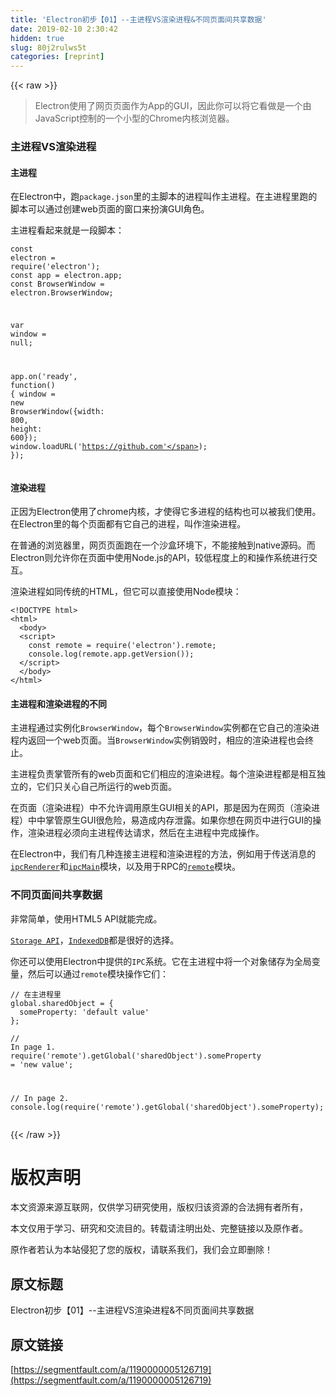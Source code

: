 ```yaml
---
title: 'Electron初步【01】--主进程VS渲染进程&不同页面间共享数据' 
date: 2019-02-10 2:30:42
hidden: true
slug: 80j2rulws5t
categories: [reprint]
---
```


{{< raw >}}

                    
<blockquote><p>Electron使用了网页页面作为App的GUI，因此你可以将它看做是一个由JavaScript控制的一个小型的Chrome内核浏览器。</p></blockquote>
<h3 id="articleHeader0">主进程VS渲染进程</h3>
<h4>主进程</h4>
<p>在Electron中，跑<code>package.json</code>里的主脚本的进程叫作主进程。在主进程里跑的脚本可以通过创建web页面的窗口来扮演GUI角色。</p>
<p>主进程看起来就是一段脚本：</p>
<div class="widget-codetool" style="display:none;">
      <div class="widget-codetool--inner">
      <span class="selectCode code-tool" data-toggle="tooltip" data-placement="top" title="" data-original-title="全选"></span>
      <span type="button" class="copyCode code-tool" data-toggle="tooltip" data-placement="top" data-clipboard-text="const electron = require('electron');
const app = electron.app;
const BrowserWindow = electron.BrowserWindow;

var window = null;

app.on('ready', function() {
  window = new BrowserWindow({width: 800, height: 600});
  window.loadURL('https://github.com');
});" title="" data-original-title="复制"></span>
      <span type="button" class="saveToNote code-tool" data-toggle="tooltip" data-placement="top" title="" data-original-title="放进笔记"></span>
      </div>
      </div><pre class="javascript hljs"><code class="js"><span class="hljs-keyword">const</span> electron = <span class="hljs-built_in">require</span>(<span class="hljs-string">'electron'</span>);
<span class="hljs-keyword">const</span> app = electron.app;
<span class="hljs-keyword">const</span> BrowserWindow = electron.BrowserWindow;

<span class="hljs-keyword">var</span> <span class="hljs-built_in">window</span> = <span class="hljs-literal">null</span>;

app.on(<span class="hljs-string">'ready'</span>, <span class="hljs-function"><span class="hljs-keyword">function</span>(<span class="hljs-params"></span>) </span>{
  <span class="hljs-built_in">window</span> = <span class="hljs-keyword">new</span> BrowserWindow({<span class="hljs-attr">width</span>: <span class="hljs-number">800</span>, <span class="hljs-attr">height</span>: <span class="hljs-number">600</span>});
  <span class="hljs-built_in">window</span>.loadURL(<span class="hljs-string">'https://github.com'</span>);
});</code></pre>
<h4>渲染进程</h4>
<p>正因为Electron使用了chrome内核，才使得它多进程的结构也可以被我们使用。在Electron里的每个页面都有它自己的进程，叫作渲染进程。</p>
<p>在普通的浏览器里，网页页面跑在一个沙盒环境下，不能接触到native源码。而Electron则允许你在页面中使用Node.js的API，较低程度上的和操作系统进行交互。</p>
<p>渲染进程如同传统的HTML，但它可以直接使用Node模块：</p>
<div class="widget-codetool" style="display:none;">
      <div class="widget-codetool--inner">
      <span class="selectCode code-tool" data-toggle="tooltip" data-placement="top" title="" data-original-title="全选"></span>
      <span type="button" class="copyCode code-tool" data-toggle="tooltip" data-placement="top" data-clipboard-text="<!DOCTYPE html>
<html>
  <body>
  <script>
    const remote = require('electron').remote;
    console.log(remote.app.getVersion());
  </script>
  </body>
</html>" title="" data-original-title="复制"></span>
      <span type="button" class="saveToNote code-tool" data-toggle="tooltip" data-placement="top" title="" data-original-title="放进笔记"></span>
      </div>
      </div><pre class="javascript hljs"><code class="js">&lt;!DOCTYPE html&gt;
<span class="xml"><span class="hljs-tag">&lt;<span class="hljs-name">html</span>&gt;</span>
  <span class="hljs-tag">&lt;<span class="hljs-name">body</span>&gt;</span>
  <span class="hljs-tag">&lt;<span class="hljs-name">script</span>&gt;</span><span class="javascript">
    <span class="hljs-keyword">const</span> remote = <span class="hljs-built_in">require</span>(<span class="hljs-string">'electron'</span>).remote;
    <span class="hljs-built_in">console</span>.log(remote.app.getVersion());
  </span><span class="hljs-tag">&lt;/<span class="hljs-name">script</span>&gt;</span>
  <span class="hljs-tag">&lt;/<span class="hljs-name">body</span>&gt;</span>
<span class="hljs-tag">&lt;/<span class="hljs-name">html</span>&gt;</span></span></code></pre>
<h4>主进程和渲染进程的不同</h4>
<p>主进程通过实例化<code>BrowserWindow</code>，每个<code>BrowserWindow</code>实例都在它自己的渲染进程内返回一个web页面。当<code>BrowserWindow</code>实例销毁时，相应的渲染进程也会终止。</p>
<p>主进程负责掌管所有的web页面和它们相应的渲染进程。每个渲染进程都是相互独立的，它们只关心自己所运行的web页面。</p>
<p>在页面（渲染进程）中不允许调用原生GUI相关的API，那是因为在网页（渲染进程）中中掌管原生GUI很危险，易造成内存泄露。如果你想在网页中进行GUI的操作，渲染进程必须向主进程传达请求，然后在主进程中完成操作。</p>
<p>在Electron中，我们有几种连接主进程和渲染进程的方法，例如用于传送消息的<a href="https://github.com/heyunjiang/electron/blob/master/docs/api/ipc-renderer.md" rel="nofollow noreferrer" target="_blank"><code>ipcRenderer</code></a>和<a href="https://github.com/heyunjiang/electron/blob/master/docs/api/ipc-main.md" rel="nofollow noreferrer" target="_blank"><code>ipcMain</code></a>模块，以及用于RPC的<a href="https://github.com/heyunjiang/electron/blob/master/docs/api/remote.md" rel="nofollow noreferrer" target="_blank"><code>remote</code></a>模块。</p>
<h3 id="articleHeader1">不同页面间共享数据</h3>
<p>非常简单，使用HTML5 API就能完成。</p>
<p><a href="https://developer.mozilla.org/en-US/docs/Web/API/Storage" rel="nofollow noreferrer" target="_blank"><code>Storage API</code></a>，<a href="https://developer.mozilla.org/en-US/docs/Web/API/IndexedDB_API" rel="nofollow noreferrer" target="_blank"><code>IndexedDB</code></a>都是很好的选择。</p>
<p>你还可以使用Electron中提供的<code>IPC</code>系统。它在主进程中将一个对象储存为全局变量，然后可以通过<code>remote</code>模块操作它们：</p>
<div class="widget-codetool" style="display:none;">
      <div class="widget-codetool--inner">
      <span class="selectCode code-tool" data-toggle="tooltip" data-placement="top" title="" data-original-title="全选"></span>
      <span type="button" class="copyCode code-tool" data-toggle="tooltip" data-placement="top" data-clipboard-text="// 在主进程里
global.sharedObject = {
  someProperty: 'default value'
};" title="" data-original-title="复制"></span>
      <span type="button" class="saveToNote code-tool" data-toggle="tooltip" data-placement="top" title="" data-original-title="放进笔记"></span>
      </div>
      </div><pre class="javascript hljs"><code class="js"><span class="hljs-comment">// 在主进程里</span>
global.sharedObject = {
  <span class="hljs-attr">someProperty</span>: <span class="hljs-string">'default value'</span>
};</code></pre>
<div class="widget-codetool" style="display:none;">
      <div class="widget-codetool--inner">
      <span class="selectCode code-tool" data-toggle="tooltip" data-placement="top" title="" data-original-title="全选"></span>
      <span type="button" class="copyCode code-tool" data-toggle="tooltip" data-placement="top" data-clipboard-text="// In page 1.
require('remote').getGlobal('sharedObject').someProperty = 'new value';

// In page 2.
console.log(require('remote').getGlobal('sharedObject').someProperty);" title="" data-original-title="复制"></span>
      <span type="button" class="saveToNote code-tool" data-toggle="tooltip" data-placement="top" title="" data-original-title="放进笔记"></span>
      </div>
      </div><pre class="javascript hljs"><code class="js"><span class="hljs-comment">// In page 1.</span>
<span class="hljs-built_in">require</span>(<span class="hljs-string">'remote'</span>).getGlobal(<span class="hljs-string">'sharedObject'</span>).someProperty = <span class="hljs-string">'new value'</span>;

<span class="hljs-comment">// In page 2.</span>
<span class="hljs-built_in">console</span>.log(<span class="hljs-built_in">require</span>(<span class="hljs-string">'remote'</span>).getGlobal(<span class="hljs-string">'sharedObject'</span>).someProperty);</code></pre>

                
{{< /raw >}}

# 版权声明
本文资源来源互联网，仅供学习研究使用，版权归该资源的合法拥有者所有，

本文仅用于学习、研究和交流目的。转载请注明出处、完整链接以及原作者。

原作者若认为本站侵犯了您的版权，请联系我们，我们会立即删除！

## 原文标题
Electron初步【01】--主进程VS渲染进程&不同页面间共享数据

## 原文链接
[https://segmentfault.com/a/1190000005126719](https://segmentfault.com/a/1190000005126719)

